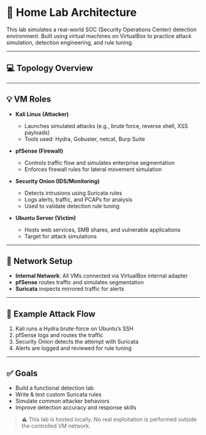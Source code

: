 # 🧠 Home Lab Architecture

This lab simulates a real-world SOC (Security Operations Center) detection environment. Built using virtual machines on VirtualBox to practice attack simulation, detection engineering, and rule tuning.

---

## 💻 Topology Overview
---

## 💡 VM Roles

- **Kali Linux (Attacker)**
  - Launches simulated attacks (e.g., brute force, reverse shell, XSS payloads)
  - Tools used: Hydra, Gobuster, netcat, Burp Suite

- **pfSense (Firewall)**
  - Controls traffic flow and simulates enterprise segmentation
  - Enforces firewall rules for lateral movement simulation

- **Security Onion (IDS/Monitoring)**
  - Detects intrusions using Suricata rules
  - Logs alerts, traffic, and PCAPs for analysis
  - Used to validate detection rule tuning

- **Ubuntu Server (Victim)**
  - Hosts web services, SMB shares, and vulnerable applications
  - Target for attack simulations

---

## 🔌 Network Setup

- **Internal Network**: All VMs connected via VirtualBox internal adapter
- **pfSense** routes traffic and simulates segmentation
- **Suricata** inspects mirrored traffic for alerts

---

## 📸 Example Attack Flow

1. Kali runs a Hydra brute-force on Ubuntu’s SSH
2. pfSense logs and routes the traffic
3. Security Onion detects the attempt with Suricata
4. Alerts are logged and reviewed for rule tuning

---

## ✅ Goals

- Build a functional detection lab
- Write & test custom Suricata rules
- Simulate common attacker behaviors
- Improve detection accuracy and response skills

> ⚠️ This lab is hosted locally. No real exploitation is performed outside the controlled VM network.
